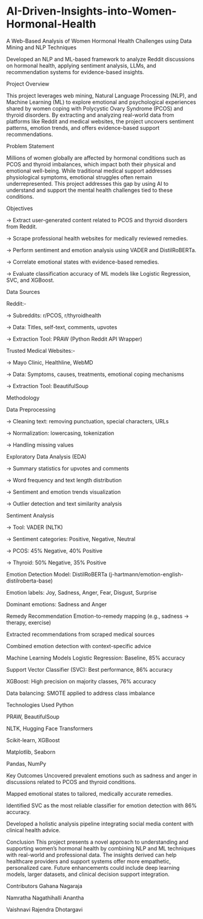 # AI-Driven-Insights-into-Women-Hormonal-Health
A Web-Based Analysis of Women Hormonal Health Challenges using Data Mining and NLP Techniques

Developed an NLP and ML-based framework to analyze Reddit discussions on hormonal health, applying sentiment analysis, LLMs, and recommendation systems for evidence-based insights.

Project Overview

This project leverages web mining, Natural Language Processing (NLP), and Machine Learning (ML) to explore emotional and psychological experiences shared by women coping with Polycystic Ovary Syndrome (PCOS) and thyroid disorders. By extracting and analyzing real-world data from platforms like Reddit and medical websites, the project uncovers sentiment patterns, emotion trends, and offers evidence-based support recommendations.

Problem Statement

Millions of women globally are affected by hormonal conditions such as PCOS and thyroid imbalances, which impact both their physical and emotional well-being. While traditional medical support addresses physiological symptoms, emotional struggles often remain underrepresented. This project addresses this gap by using AI to understand and support the mental health challenges tied to these conditions.

Objectives

-> Extract user-generated content related to PCOS and thyroid disorders from Reddit.

-> Scrape professional health websites for medically reviewed remedies.

-> Perform sentiment and emotion analysis using VADER and DistilRoBERTa.

-> Correlate emotional states with evidence-based remedies.

-> Evaluate classification accuracy of ML models like Logistic Regression, SVC, and XGBoost.

Data Sources

Reddit:-

-> Subreddits: r/PCOS, r/thyroidhealth

-> Data: Titles, self-text, comments, upvotes

-> Extraction Tool: PRAW (Python Reddit API Wrapper)

Trusted Medical Websites:-

-> Mayo Clinic, Healthline, WebMD

-> Data: Symptoms, causes, treatments, emotional coping mechanisms

-> Extraction Tool: BeautifulSoup

Methodology

Data Preprocessing

-> Cleaning text: removing punctuation, special characters, URLs

-> Normalization: lowercasing, tokenization

-> Handling missing values

Exploratory Data Analysis (EDA)

-> Summary statistics for upvotes and comments

-> Word frequency and text length distribution

-> Sentiment and emotion trends visualization

-> Outlier detection and text similarity analysis

Sentiment Analysis

-> Tool: VADER (NLTK)

-> Sentiment categories: Positive, Negative, Neutral

-> PCOS: 45% Negative, 40% Positive

-> Thyroid: 50% Negative, 35% Positive

Emotion Detection
Model: DistilRoBERTa (j-hartmann/emotion-english-distilroberta-base)

Emotion labels: Joy, Sadness, Anger, Fear, Disgust, Surprise

Dominant emotions: Sadness and Anger

Remedy Recommendation
Emotion-to-remedy mapping (e.g., sadness → therapy, exercise)

Extracted recommendations from scraped medical sources

Combined emotion detection with context-specific advice

Machine Learning Models
Logistic Regression: Baseline, 85% accuracy

Support Vector Classifier (SVC): Best performance, 86% accuracy

XGBoost: High precision on majority classes, 76% accuracy

Data balancing: SMOTE applied to address class imbalance

Technologies Used
Python

PRAW, BeautifulSoup

NLTK, Hugging Face Transformers

Scikit-learn, XGBoost

Matplotlib, Seaborn

Pandas, NumPy

Key Outcomes
Uncovered prevalent emotions such as sadness and anger in discussions related to PCOS and thyroid conditions.

Mapped emotional states to tailored, medically accurate remedies.

Identified SVC as the most reliable classifier for emotion detection with 86% accuracy.

Developed a holistic analysis pipeline integrating social media content with clinical health advice.

Conclusion
This project presents a novel approach to understanding and supporting women’s hormonal health by combining NLP and ML techniques with real-world and professional data. The insights derived can help healthcare providers and support systems offer more empathetic, personalized care. Future enhancements could include deep learning models, larger datasets, and clinical decision support integration.

Contributors
Gahana Nagaraja

Namratha Nagathihalli Anantha

Vaishnavi Rajendra Dhotargavi
